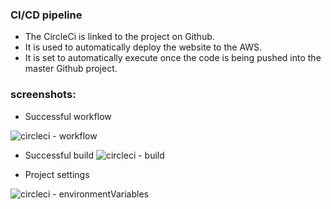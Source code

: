 ### CI/CD pipeline
* The CircleCi is linked to the project on Github.
* It is used to automatically deploy the website to the AWS.
* It is set to automatically execute once the code is being pushed into the master Github project.

### screenshots:

* Successful workflow

![circleci - workflow](https://user-images.githubusercontent.com/92494162/153777182-f8a01384-95da-4ded-94f0-0ca09b4b96d1.PNG)


* Successful build
![circleci - build](https://user-images.githubusercontent.com/92494162/153777197-24096ad8-86ad-4ccd-9e66-519050345118.PNG)


* Project settings

![circleci - environmentVariables](https://user-images.githubusercontent.com/92494162/153777211-b5d9f6ce-b055-4622-99f0-0393f161d8ae.PNG)



